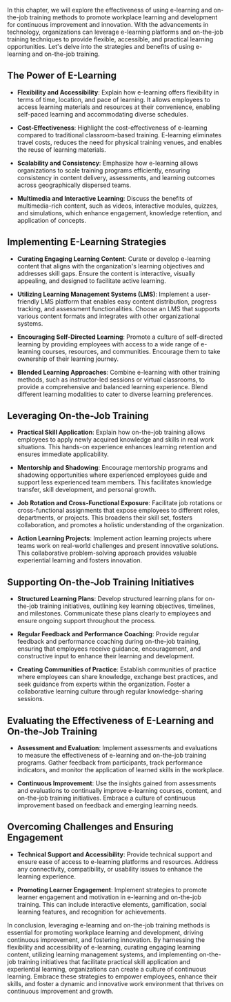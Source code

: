 
In this chapter, we will explore the effectiveness of using e-learning and on-the-job training methods to promote workplace learning and development for continuous improvement and innovation. With the advancements in technology, organizations can leverage e-learning platforms and on-the-job training techniques to provide flexible, accessible, and practical learning opportunities. Let's delve into the strategies and benefits of using e-learning and on-the-job training.

The Power of E-Learning
-----------------------

* **Flexibility and Accessibility**: Explain how e-learning offers flexibility in terms of time, location, and pace of learning. It allows employees to access learning materials and resources at their convenience, enabling self-paced learning and accommodating diverse schedules.

* **Cost-Effectiveness**: Highlight the cost-effectiveness of e-learning compared to traditional classroom-based training. E-learning eliminates travel costs, reduces the need for physical training venues, and enables the reuse of learning materials.

* **Scalability and Consistency**: Emphasize how e-learning allows organizations to scale training programs efficiently, ensuring consistency in content delivery, assessments, and learning outcomes across geographically dispersed teams.

* **Multimedia and Interactive Learning**: Discuss the benefits of multimedia-rich content, such as videos, interactive modules, quizzes, and simulations, which enhance engagement, knowledge retention, and application of concepts.

Implementing E-Learning Strategies
----------------------------------

* **Curating Engaging Learning Content**: Curate or develop e-learning content that aligns with the organization's learning objectives and addresses skill gaps. Ensure the content is interactive, visually appealing, and designed to facilitate active learning.

* **Utilizing Learning Management Systems (LMS)**: Implement a user-friendly LMS platform that enables easy content distribution, progress tracking, and assessment functionalities. Choose an LMS that supports various content formats and integrates with other organizational systems.

* **Encouraging Self-Directed Learning**: Promote a culture of self-directed learning by providing employees with access to a wide range of e-learning courses, resources, and communities. Encourage them to take ownership of their learning journey.

* **Blended Learning Approaches**: Combine e-learning with other training methods, such as instructor-led sessions or virtual classrooms, to provide a comprehensive and balanced learning experience. Blend different learning modalities to cater to diverse learning preferences.

Leveraging On-the-Job Training
------------------------------

* **Practical Skill Application**: Explain how on-the-job training allows employees to apply newly acquired knowledge and skills in real work situations. This hands-on experience enhances learning retention and ensures immediate applicability.

* **Mentorship and Shadowing**: Encourage mentorship programs and shadowing opportunities where experienced employees guide and support less experienced team members. This facilitates knowledge transfer, skill development, and personal growth.

* **Job Rotation and Cross-Functional Exposure**: Facilitate job rotations or cross-functional assignments that expose employees to different roles, departments, or projects. This broadens their skill set, fosters collaboration, and promotes a holistic understanding of the organization.

* **Action Learning Projects**: Implement action learning projects where teams work on real-world challenges and present innovative solutions. This collaborative problem-solving approach provides valuable experiential learning and fosters innovation.

Supporting On-the-Job Training Initiatives
------------------------------------------

* **Structured Learning Plans**: Develop structured learning plans for on-the-job training initiatives, outlining key learning objectives, timelines, and milestones. Communicate these plans clearly to employees and ensure ongoing support throughout the process.

* **Regular Feedback and Performance Coaching**: Provide regular feedback and performance coaching during on-the-job training, ensuring that employees receive guidance, encouragement, and constructive input to enhance their learning and development.

* **Creating Communities of Practice**: Establish communities of practice where employees can share knowledge, exchange best practices, and seek guidance from experts within the organization. Foster a collaborative learning culture through regular knowledge-sharing sessions.

Evaluating the Effectiveness of E-Learning and On-the-Job Training
------------------------------------------------------------------

* **Assessment and Evaluation**: Implement assessments and evaluations to measure the effectiveness of e-learning and on-the-job training programs. Gather feedback from participants, track performance indicators, and monitor the application of learned skills in the workplace.

* **Continuous Improvement**: Use the insights gained from assessments and evaluations to continually improve e-learning courses, content, and on-the-job training initiatives. Embrace a culture of continuous improvement based on feedback and emerging learning needs.

Overcoming Challenges and Ensuring Engagement
---------------------------------------------

* **Technical Support and Accessibility**: Provide technical support and ensure ease of access to e-learning platforms and resources. Address any connectivity, compatibility, or usability issues to enhance the learning experience.

* **Promoting Learner Engagement**: Implement strategies to promote learner engagement and motivation in e-learning and on-the-job training. This can include interactive elements, gamification, social learning features, and recognition for achievements.

In conclusion, leveraging e-learning and on-the-job training methods is essential for promoting workplace learning and development, driving continuous improvement, and fostering innovation. By harnessing the flexibility and accessibility of e-learning, curating engaging learning content, utilizing learning management systems, and implementing on-the-job training initiatives that facilitate practical skill application and experiential learning, organizations can create a culture of continuous learning. Embrace these strategies to empower employees, enhance their skills, and foster a dynamic and innovative work environment that thrives on continuous improvement and growth.
